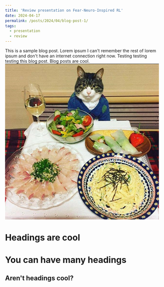 ```yaml
---
title: 'Review presentation on Fear-Neuro-Inspired RL'
date: 2024-04-17
permalink: /posts/2024/04/blog-post-1/
tags:
  - presentation
  - review
---
```


This is a sample blog post. Lorem ipsum I can't remember the rest of lorem ipsum and don't have an internet connection right now. Testing testing testing this blog post. Blog posts are cool.
![example](2024-04-17-blog-post-1-images/example.jpg)

Headings are cool
======

You can have many headings
======

Aren't headings cool?
------